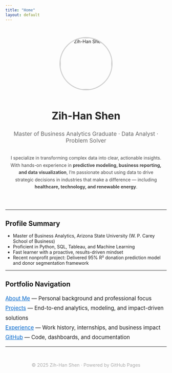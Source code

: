 ```yaml
---
title: "Home"
layout: default
---
```


<div style="display: flex; flex-direction: column; align-items: center; text-align: center; padding: 2rem 1rem;">

  <img src="https://github.com/shenzihhan.png" alt="Zih-Han Shen" width="160" height="160" style="border-radius: 50%; border: 3px solid #d0d0d0; margin-bottom: 1rem;" />

  <h1 style="margin-bottom: 0.5rem; font-size: 2rem; color: #222;">Zih-Han Shen</h1>
  <p style="font-size: 1.1rem; color: #666;">Master of Business Analytics Graduate · Data Analyst · Problem Solver</p>
  <p style="max-width: 700px; margin-top: 1rem; color: #444; line-height: 1.6;">
    I specialize in transforming complex data into clear, actionable insights. With hands-on experience in <strong>predictive modeling, business reporting, and data visualization</strong>, I’m passionate about using data to drive strategic decisions in industries that make a difference — including <strong>healthcare, technology, and renewable energy</strong>.
  </p>
</div>

---

## Profile Summary

- Master of Business Analytics, Arizona State University (W. P. Carey School of Business)  
- Proficient in Python, SQL, Tableau, and Machine Learning  
- Fast learner with a proactive, results-driven mindset  
- Recent nonprofit project: Delivered 95% R² donation prediction model and donor segmentation framework

---

## Portfolio Navigation

<div style="font-size: 1.05rem; line-height: 1.8;">
<a href="/about/" style="color: #0066cc;">About Me</a> — Personal background and professional focus  
<br>
<a href="/projects/" style="color: #0066cc;">Projects</a> — End-to-end analytics, modeling, and impact-driven solutions  
<br>
<a href="/experience/" style="color: #0066cc;">Experience</a> — Work history, internships, and business impact  
<br>
<a href="https://github.com/shenzihhan" target="_blank" style="color: #0066cc;">GitHub</a> — Code, dashboards, and documentation
</div>

---

<div style="text-align: center; margin-top: 3rem; font-size: 0.9rem; color: #aaa;">
  © 2025 Zih-Han Shen · Powered by GitHub Pages
</div>
